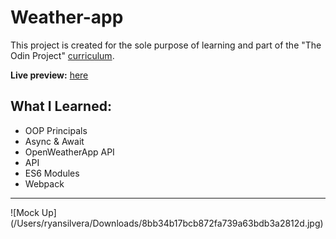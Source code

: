 # Weather-app

This project is created for the sole purpose of learning and part of the "The Odin Project" [curriculum](https://theodinproject.com/).

**Live preview:** [here](https://sisyphus6ix.github.io/Weather-app/)

## What I Learned:
- OOP Principals
- Async & Await
- OpenWeatherApp API
- API
- ES6 Modules
- Webpack

<hr>
![Mock Up](/Users/ryansilvera/Downloads/8bb34b17bcb872fa739a63bdb3a2812d.jpg)